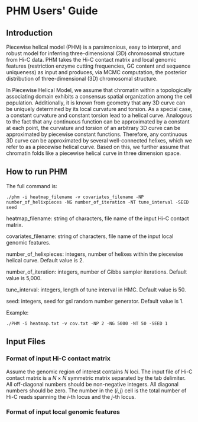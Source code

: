 # PHM Users' Guide

## Introduction
Piecewise helical model (PHM) is a parsimonious, easy to interpret, and robust model for inferring 
three-dimensional (3D) chromosomal structure from Hi-C data. PHM takes the Hi-C contact matrix and 
local genomic features (restriction enzyme cutting frequencies, GC content and sequence uniqueness) 
as input and produces, via MCMC computation, the posterior distribution of three-dimensional (3D)
chromosomal structure.

In Piecewise Helical Model, we assume that chromatin within a topologically associating domain exhibits 
a consensus spatial organization among the cell population. Additionally, it is known from geometry 
that any 3D curve can be uniquely determined by its local curvature and torsion. As a special case, 
a constant curvature and constant torsion lead to a helical curve. Analogous to the fact that any 
continuous function can be approximated by a constant at each point, the curvature and torsion of an 
arbitrary 3D curve can be approximated by piecewise constant functions. Therefore, any continuous 3D 
curve can be approximated by several well-connected helixes, which we refer to as a piecewise helical 
curve. Based on this, we further assume that chromatin folds like a piecewise helical curve in three 
dimension space.

## How to run PHM
The full command is:


```{r, engine='bash', count_lines}
./phm -i heatmap_filename -v covariates_filename -NP number_of_helixpieces -NG number_of_iteration -NT tune_interval -SEED seed 
```

heatmap_filename: string of characters, file name of the input Hi-C contact matrix.

covariates_filename: string of characters, file name of the input local genomic features.

number_of_helixpieces: integers, number of helixes within the piecewise helical curve. Default value is 2.

number_of_iteration: integers, number of Gibbs sampler iterations. Default value is 5,000.

tune_interval: integers, length of tune interval in HMC. Default value is 50.

seed: integers, seed for gsl random number generator. Default value is 1.


Example:
```{r, engine='bash', count_lines}
./PHM -i heatmap.txt -v cov.txt -NP 2 -NG 5000 -NT 50 -SEED 1 
```

## Input Files
### Format of input Hi-C contact matrix

Assume the genomic region of interest contains $N$ loci. The input file of Hi-C
contact matrix is a $N\times N$ symmetric matrix separated by the tab delimiter.
All off-diagonal numbers should be non-negative integers. All diagonal numbers
should be zero. The number in the $(i, j)$ cell is the total number of Hi-C
reads spanning the $i$-th locus and the $j$-th locus.

### Format of input local genomic features

